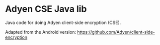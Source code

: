 Adyen CSE Java lib
==================

Java code for doing Adyen client-side encryption (CSE).

Adapted from the Android version: https://github.com/Adyen/client-side-encryption

